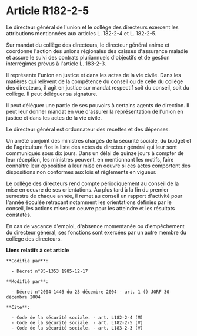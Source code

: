 # Article R182-2-5

Le directeur général de l'union et le collège des directeurs exercent les attributions mentionnées aux articles L. 182-2-4 et
L. 182-2-5.

Sur mandat du collège des directeurs, le directeur général anime et coordonne l'action des unions régionales des caisses
d'assurance maladie et assure le suivi des contrats pluriannuels d'objectifs et de gestion interrégimes prévus à l'article L.
183-2-3.

Il représente l'union en justice et dans les actes de la vie civile. Dans les matières qui relèvent de la compétence du
conseil ou de celle du collège des directeurs, il agit en justice sur mandat respectif soit du conseil, soit du collège. Il
peut déléguer sa signature.

Il peut déléguer une partie de ses pouvoirs à certains agents de direction. Il peut leur donner mandat en vue d'assurer la
représentation de l'union en justice et dans les actes de la vie civile.

Le directeur général est ordonnateur des recettes et des dépenses.

Un arrêté conjoint des ministres chargés de la sécurité sociale, du budget et de l'agriculture fixe la liste des actes du
directeur général qui leur sont communiqués sous dix jours. Dans un délai de quinze jours à compter de leur réception, les
ministres peuvent, en mentionnant les motifs, faire connaître leur opposition à leur mise en oeuvre si ces actes comportent
des dispositions non conformes aux lois et règlements en vigueur.

Le collège des directeurs rend compte périodiquement au conseil de la mise en oeuvre de ses orientations. Au plus tard à la
fin du premier semestre de chaque année, il remet au conseil un rapport d'activité pour l'année écoulée retraçant notamment
les orientations définies par le conseil, les actions mises en oeuvre pour les atteindre et les résultats constatés.

En cas de vacance d'emploi, d'absence momentanée ou d'empêchement du directeur général, ses fonctions sont exercées par un
autre membre du collège des directeurs.

**Liens relatifs à cet article**

	**Codifié par**:

	  - Décret n°85-1353 1985-12-17

	**Modifié par**:

	  - Décret n°2004-1446 du 23 décembre 2004 - art. 1 () JORF 30 décembre 2004

	**Cite**:

	  - Code de la sécurité sociale. - art. L182-2-4 (M)
	  - Code de la sécurité sociale. - art. L182-2-5 (V)
	  - Code de la sécurité sociale. - art. L183-2-3 (V)
